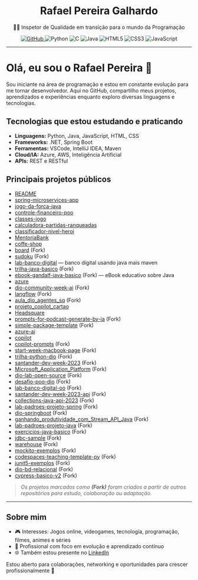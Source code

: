 <h1 align="center">Rafael Pereira Galhardo</h1>

<p align="center">
  👨‍💻 Inspetor de Qualidade em transição para o mundo da Programação  
</p>

<p align="center">
  <a href="https://github.com/shakarpg">
    <img src="https://img.shields.io/badge/GitHub-shakarpg-181717?style=flat&logo=github" alt="GitHub">
  </a>
  <img src="https://img.shields.io/badge/Python-3776AB?style=flat&logo=python&logoColor=white" alt="Python">
  <img src="https://img.shields.io/badge/C-00599C?style=flat&logo=c&logoColor=white" alt="C">
  <img src="https://img.shields.io/badge/Java-007396?style=flat&logo=java&logoColor=white" alt="Java">
  <img src="https://img.shields.io/badge/HTML5-E34F26?style=flat&logo=html5&logoColor=white" alt="HTML5">
  <img src="https://img.shields.io/badge/CSS3-1572B6?style=flat&logo=css3&logoColor=white" alt="CSS3">
  <img src="https://img.shields.io/badge/JavaScript-F7DF1E?style=flat&logo=javascript&logoColor=black" alt="JavaScript">
</p>

---

# Olá, eu sou o Rafael Pereira 👋

Sou iniciante na área de programação e estou em constante evolução para me tornar desenvolvedor. Aqui no GitHub, compartilho meus projetos, aprendizados e experiências enquanto exploro diversas linguagens e tecnologias.

## Tecnologias que estou estudando e praticando

- **Linguagens:** Python, Java, JavaScript, HTML, CSS
- **Frameworks:** .NET, Spring Boot
- **Ferramentas:** VSCode, IntelliJ IDEA, Maven
- **Cloud/IA:** Azure, AWS, Inteligência Artificial
- **APIs:** REST e RESTful

## Principais projetos públicos

- [README](https://github.com/shakarpg/README)
- [spring-microservices-app](https://github.com/shakarpg/spring-microservices-app)
- [jogo-da-forca-java](https://github.com/shakarpg/jogo-da-forca-java)
- [controle-financeiro-poo](https://github.com/shakarpg/controle-financeiro-poo)
- [classes-jogo](https://github.com/shakarpg/classes-jogo)
- [calculadora-partidas-ranqueadas](https://github.com/shakarpg/calculadora-partidas-ranqueadas)
- [classificador-nivel-heroi](https://github.com/shakarpg/classificador-nivel-heroi)
- [MentoriaBank](https://github.com/shakarpg/MentoriaBank)
- [coffe-shop](https://github.com/shakarpg/coffe-shop)
- [board](https://github.com/shakarpg/board) (Fork)
- [sudoku](https://github.com/shakarpg/sudoku) (Fork)
- [lab-banco-digital](https://github.com/shakarpg/lab-banco-digital) — banco digital usando java mais maven
- [trilha-java-basico](https://github.com/shakarpg/trilha-java-basico) (Fork)
- [ebook-gandalf-java-basico](https://github.com/shakarpg/ebook-gandalf-java-basico) (Fork) — eBook educativo sobre Java
- [azure](https://github.com/shakarpg/azure)
- [dio-community-week-ai](https://github.com/shakarpg/dio-community-week-ai) (Fork)
- [langflow](https://github.com/shakarpg/langflow) (Fork)
- [aula_dio_agentes_sq](https://github.com/shakarpg/aula_dio_agentes_sq) (Fork)
- [projeto_copilot_cartao](https://github.com/shakarpg/projeto_copilot_cartao)
- [Headsquare](https://github.com/shakarpg/Headsquare)
- [prompts-for-podcast-generate-by-ia](https://github.com/shakarpg/prompts-for-podcast-generate-by-ia) (Fork)
- [simple-package-template](https://github.com/shakarpg/simple-package-template) (Fork)
- [azure-ai](https://github.com/shakarpg/azure-ai)
- [copilot](https://github.com/shakarpg/copilot)
- [copilot-prompts](https://github.com/shakarpg/copilot-prompts) (Fork)
- [start-week-macbook-page](https://github.com/shakarpg/start-week-macbook-page) (Fork)
- [trilha-python-dio](https://github.com/shakarpg/trilha-python-dio) (Fork)
- [santander-dev-week-2023](https://github.com/shakarpg/santander-dev-week-2023) (Fork)
- [Microsoft_Application_Platform](https://github.com/shakarpg/Microsoft_Application_Platform) (Fork)
- [dio-lab-open-source](https://github.com/shakarpg/dio-lab-open-source) (Fork)
- [desafio-poo-dio](https://github.com/shakarpg/desafio-poo-dio) (Fork)
- [lab-banco-digital-oo](https://github.com/shakarpg/lab-banco-digital-oo) (Fork)
- [santander-dev-week-2023-api](https://github.com/shakarpg/santander-dev-week-2023-api) (Fork)
- [collections-java-api-2023](https://github.com/shakarpg/collections-java-api-2023) (Fork)
- [lab-padroes-projeto-spring](https://github.com/shakarpg/lab-padroes-projeto-spring) (Fork)
- [dio-springboot](https://github.com/shakarpg/dio-springboot) (Fork)
- [ganhando_produtividade_com_Stream_API_Java](https://github.com/shakarpg/ganhando_produtividade_com_Stream_API_Java) (Fork)
- [lab-padroes-projeto-java](https://github.com/shakarpg/lab-padroes-projeto-java) (Fork)
- [exercicios-java-basico](https://github.com/shakarpg/exercicios-java-basico) (Fork)
- [jdbc-sample](https://github.com/shakarpg/jdbc-sample) (Fork)
- [warehouse](https://github.com/shakarpg/warehouse) (Fork)
- [mockito-exemplos](https://github.com/shakarpg/mockito-exemplos) (Fork)
- [codespaces-teaching-template-py](https://github.com/shakarpg/codespaces-teaching-template-py) (Fork)
- [junit5-exemplos](https://github.com/shakarpg/junit5-exemplos) (Fork)
- [dio-bd-relacional](https://github.com/shakarpg/dio-bd-relacional) (Fork)
- [cypress-basico-v2](https://github.com/shakarpg/cypress-basico-v2) (Fork)

> _Os projetos marcados como **(Fork)** foram criados a partir de outros repositórios para estudo, colaboração ou adaptação._

---

## Sobre mim

- 🎮 Interesses: Jogos online, videogames, tecnologia, programação, filmes, animes e séries
- 💼 Profissional com foco em evolução e aprendizado contínuo
- 🌐 Também estou presente no [LinkedIn](https://linkedin.com/in/rpg2011)

Estou aberto para colaborações, networking e oportunidades para crescer profissionalmente 🚀
